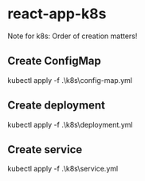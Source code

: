 # react-app-k8s

Note for k8s: Order of creation matters!

## Create ConfigMap

kubectl apply -f .\k8s\config-map.yml

## Create deployment

kubectl apply -f .\k8s\deployment.yml

## Create service

kubectl apply -f .\k8s\service.yml
